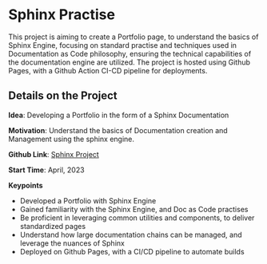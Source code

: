 ﻿# Sphinx Practise

This project is aiming to create a Portfolio page, to understand the basics of Sphinx Engine, focusing on standard practise and techniques used in Documentation as Code philosophy, ensuring the technical capabilities of the documentation engine are utilized. The project is hosted using Github Pages, with a Github Action CI-CD pipeline for deployments.

## Details on the Project

**Idea**: Developing a Portfolio in the form of a Sphinx Documentation 

**Motivation**: Understand the basics of Documentation creation and  Management using the sphinx engine.

**Github Link**: [Sphinx Project](https://github.com/NevinKoshyDaniel/sphinx-practise)

**Start Time**: April, 2023

**Keypoints**
- Developed a Portfolio with Sphinx Engine
- Gained familiarity with the Sphinx Engine, and Doc as Code practises
- Be proficient in leveraging common utilities and components, to deliver standardized pages
- Understand how large documentation chains can be managed, and leverage the nuances of Sphinx
- Deployed on Github Pages, with a CI/CD  pipeline to automate builds


